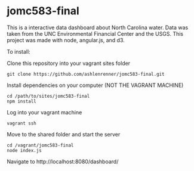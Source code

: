 # jomc583-final
This is a interactive data dashboard about North Carolina water. Data was taken from the UNC Environmental Financial Center and the USGS. This project was made with node, angular.js, and d3.

To install:

Clone this repository into your vagrant sites folder

```
git clone https://github.com/ashlenrenner/jomc583-final.git
```

Install dependencies on your computer (NOT THE VAGRANT MACHINE)

```
cd /path/to/sites/jomc583-final
npm install
```

Log into your vagrant machine

```
vagrant ssh
```

Move to the shared folder and start the server

```
cd /vagrant/jomc583-final
node index.js
```

Navigate to http://localhost:8080/dashboard/
